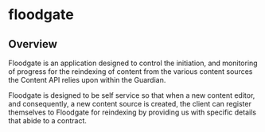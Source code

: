 # floodgate

## Overview
Floodgate is an application designed to control the initiation, and monitoring of progress for the reindexing of content from the various content sources the Content API relies upon within the Guardian.

Floodgate is designed to be self service so that when a new content editor, and consequently, a new content source is created, the client can register themselves to Floodgate for reindexing by providing us with specific details that abide to a contract. 
 
